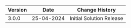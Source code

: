 | **Version** | **Date** | **Change History**                          |
|-------------|-------------------|------------------------------------|
| 3.0.0       | 25-04-2024        | Initial Solution Release           |